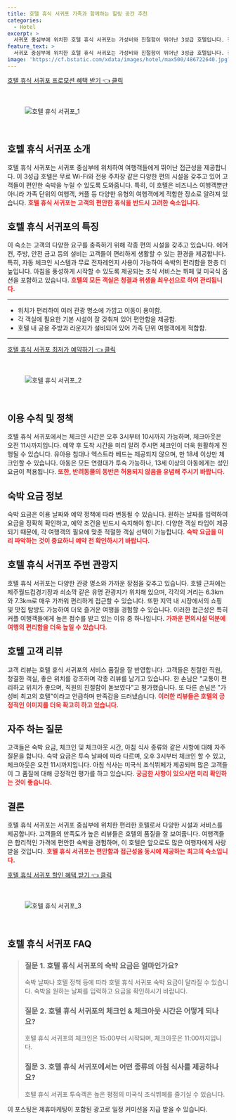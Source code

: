 ```yaml
---
title: 호텔 휴식 서귀포 가족과 함께하는 힐링 공간 추천
categories:
  - Hotel
excerpt: >
  서귀포 중심부에 위치한 호텔 휴식 서귀포는 가성비와 친절함이 뛰어난 3성급 호텔입니다. 청결과 편안함을 자랑하며 무료 WiFi와 공용 주방까지 갖춰져 있어 여행객들에게 최적의 선택이 될 것입니다!
feature_text: >
  서귀포 중심부에 위치한 호텔 휴식 서귀포는 가성비와 친절함이 뛰어난 3성급 호텔입니다. 청결과 편안함을 자랑하며 무료 WiFi와 공용 주방까지 갖춰져 있어 여행객들에게 최적의 선택이 될 것입니다!
image: 'https://cf.bstatic.com/xdata/images/hotel/max500/486722640.jpg?k=ad37aeeb4f65a9dde0e7ded5b021d098960f33ae6a2e290b5b282b1c77b97d9d&o=&hp=1'
---
```


<p><a class="modoo-button" href="https://tinyurl.com/2a8gdbfb" rel="nofollow noopener">호텔 휴식 서귀포 프로모션 혜택 받기 👈 클릭</a></p><br/>
<figure class="image"><img alt="호텔 휴식 서귀포_1" src="https://cf.bstatic.com/xdata/images/hotel/max1024x768/258434511.jpg?k=95409c1b6ba64c57e526b3bb54cb4a0f905418fce363c25525e51dfa0474ff96&amp;o=&amp;hp=1"/></figure><br/>

<h2 id="호텔_휴식_서귀포_소개">호텔 휴식 서귀포 소개</h2>
<p>호텔 휴식 서귀포는 서귀포 중심부에 위치하여 여행객들에게 뛰어난 접근성을 제공합니다. 이 3성급 호텔은 무료 Wi-Fi와 전용 주차장 같은 다양한 편의 시설을 갖추고 있어 고객들이 편안한 숙박을 누릴 수 있도록 도와줍니다. 특히, 이 호텔은 비즈니스 여행객뿐만 아니라 가족 단위의 여행객, 커플 등 다양한 유형의 여행객에게 적합한 장소로 알려져 있습니다. <b><span style="color: #ee2323;">호텔 휴식 서귀포는 고객의 편안한 휴식을 반드시 고려한 숙소입니다.</span></b></p>
<h2 id="호텔_특징_및_설명">호텔 휴식 서귀포의 특징</h2>
<p>이 숙소는 고객의 다양한 요구를 충족하기 위해 각종 편의 시설을 갖추고 있습니다. 에어컨, 주방, 안전 금고 등의 설비는 고객들이 편리하게 생활할 수 있는 환경을 제공합니다. 특히, 자동 체크인 시스템과 무료 전자레인지 사용이 가능하여 숙박의 편리함을 한층 더 높입니다. 아침을 풍성하게 시작할 수 있도록 제공되는 조식 서비스는 뷔페 및 미국식 옵션을 포함하고 있습니다. <b><span style="color: #ee2323;">호텔의 모든 객실은 청결과 위생을 최우선으로 하여 관리됩니다.</span></b></p>
<hr/>
<ul>
<li>위치가 편리하여 여러 관광 명소에 가깝고 이동이 용이함.</li>
<li>각 객실에 필요한 기본 시설이 잘 갖춰져 있어 편안함을 제공함.</li>
<li>호텔 내 공용 주방과 라운지가 설비되어 있어 가족 단위 여행객에게 적합함.</li>
</ul>
<hr/>
<p><a class="modoo-button" href="https://tinyurl.com/2a8gdbfb" rel="nofollow noopener">호텔 휴식 서귀포 최저가 예약하기 👈 클릭</a></p><br/>
<figure class="image"><img alt="호텔 휴식 서귀포_2" src="https://cf.bstatic.com/xdata/images/hotel/max500/486722640.jpg?k=ad37aeeb4f65a9dde0e7ded5b021d098960f33ae6a2e290b5b282b1c77b97d9d&amp;o=&amp;hp=1"/></figure><br/>
<h2 id="호텔_이용_수칙">이용 수칙 및 정책</h2>
<p>호텔 휴식 서귀포에서는 체크인 시간은 오후 3시부터 10시까지 가능하며, 체크아웃은 오전 11시까지입니다. 예약 후 도착 시간을 미리 알려 주시면 체크인이 더욱 원활하게 진행될 수 있습니다. 유아용 침대나 엑스트라 베드는 제공되지 않으며, 만 18세 이상만 체크인할 수 있습니다. 아동은 모든 연령대가 투숙 가능하나, 13세 이상의 아동에게는 성인 요금이 적용됩니다. <b><span style="color: #ee2323;">또한, 반려동물의 동반은 허용되지 않음을 유념해 주시기 바랍니다.</span></b></p>
<h2 id="숙박_요금_정보">숙박 요금 정보</h2>
<p>숙박 요금은 이용 날짜와 예약 정책에 따라 변동될 수 있습니다. 원하는 날짜를 입력하여 요금을 정확히 확인하고, 예약 조건을 반드시 숙지해야 합니다. 다양한 객실 타입이 제공되기 때문에, 각 여행객의 필요에 맞춘 적절한 객실 선택이 가능합니다. <b><span style="color: #ee2323;">숙박 요금을 미리 파악하는 것이 중요하니 예약 전 확인하시기 바랍니다.</span></b></p>
<h2 id="주변_관광지_특징">호텔 휴식 서귀포 주변 관광지</h2>
<p>호텔 휴식 서귀포는 다양한 관광 명소와 가까운 장점을 갖추고 있습니다. 호텔 근처에는 제주월드컵경기장과 쇠소깍 같은 유명 관광지가 위치해 있으며, 각각의 거리는 6.3km와 7.3km로 매우 가까워 편리하게 접근할 수 있습니다. 또한 지역 내 시장에서의 쇼핑 및 맛집 탐방도 가능하여 더욱 즐거운 여행을 경험할 수 있습니다. 이러한 접근성은 특히 커플 여행객들에게 높은 점수를 받고 있는 이유 중 하나입니다. <b><span style="color: #ee2323;">가까운 편의시설 덕분에 여행의 편리함을 더욱 높일 수 있습니다.</span></b></p>
<h2 id="호텔_고객_리뷰">호텔 고객 리뷰</h2>
<p>고객 리뷰는 호텔 휴식 서귀포의 서비스 품질을 잘 반영합니다. 고객들은 친절한 직원, 청결한 객실, 좋은 위치를 강조하며 각종 리뷰를 남기고 있습니다. 한 손님은 "교통이 편리하고 위치가 좋으며, 직원의 친절함이 돋보였다"고 평가했습니다. 또 다른 손님은 "가성비 최고의 호텔"이라고 언급하며 만족감을 드러냈습니다. <b><span style="color: #ee2323;">이러한 리뷰들은 호텔의 긍정적인 이미지를 더욱 확고히 하고 있습니다.</span></b></p>
<h2 id="주요_질문_답변">자주 하는 질문</h2>
<p>고객들은 숙박 요금, 체크인 및 체크아웃 시간, 아침 식사 종류와 같은 사항에 대해 자주 질문을 합니다. 숙박 요금은 투숙 날짜에 따라 다르며, 오후 3시부터 체크인 할 수 있고, 체크아웃은 오전 11시까지입니다. 아침 식사는 미국식 조식뷔페가 제공되며 많은 고객들이 그 품질에 대해 긍정적인 평가를 하고 있습니다. <b><span style="color: #ee2323;">궁금한 사항이 있으시면 미리 확인하는 것이 좋습니다.</span></b></p>
<h2 id="호텔_결론">결론</h2>
<p>호텔 휴식 서귀포는 서귀포 중심부에 위치한 편리한 호텔로서 다양한 시설과 서비스를 제공합니다. 고객들의 만족도가 높은 리뷰들은 호텔의 품질을 잘 보여줍니다. 여행객들은 합리적인 가격에 편안한 숙박을 경험하며, 이 호텔은 앞으로도 많은 여행자에게 사랑받을 것입니다. <b><span style="color: #ee2323;">호텔 휴식 서귀포는 편안함과 접근성을 동시에 제공하는 최고의 숙소입니다.</span></b></p>

<p><a class="modoo-button" href="https://tinyurl.com/2a8gdbfb" rel="nofollow noopener">호텔 휴식 서귀포 할인 혜택 받기 👈 클릭</a></p><br>

<figure class="image"><img src="https://cf.bstatic.com/xdata/images/hotel/max500/442507281.jpg?k=8cf188230d1c241332c8ee1b9e53e4975fc369fe9c56a650bd1784f8708da4e7&o=&hp=1" alt="호텔 휴식 서귀포_3"></figure><br>
<h2 id="호텔 휴식 서귀포_FAQ">호텔 휴식 서귀포 FAQ</h2>
<div itemscope="" itemtype="https://schema.org/FAQPage"> 
<blockquote> 
<div itemscope="" itemprop="mainEntity" itemtype="https://schema.org/Question"> 
<h3 id="질문_1" itemprop="name">질문 1. 호텔 휴식 서귀포의 숙박 요금은 얼마인가요?</h3> 
<div itemscope="" itemprop="acceptedAnswer" itemtype="https://schema.org/Answer"> 
<span itemprop="text"> 
<p>숙박 날짜나 호텔 정책 등에 따라 호텔 휴식 서귀포 숙박 요금이 달라질 수 있습니다. 숙박을 원하는 날짜를 입력하고 요금을 확인하시기 바랍니다.</p> 
</span> 
</div> 
</div> 

<div itemscope="" itemprop="mainEntity" itemtype="https://schema.org/Question"> 
<h3 id="질문_2" itemprop="name">질문 2. 호텔 휴식 서귀포의 체크인 & 체크아웃 시간은 어떻게 되나요?</h3> 
<div itemscope="" itemprop="acceptedAnswer" itemtype="https://schema.org/Answer"> 
<span itemprop="text"> 
<p>호텔 휴식 서귀포의 체크인은 15:00부터 시작되며, 체크아웃은 11:00까지입니다.</p> 
</span> 
</div> 
</div> 

<div itemscope="" itemprop="mainEntity" itemtype="https://schema.org/Question"> 
<h3 id="질문_3" itemprop="name">질문 3. 호텔 휴식 서귀포에서는 어떤 종류의 아침 식사를 제공하나요?</h3> 
<div itemscope="" itemprop="acceptedAnswer" itemtype="https://schema.org/Answer"> 
<span itemprop="text"> 
<p>호텔 휴식 서귀포 투숙객은 높은 평점의 미국식 조식뷔페를 즐기실 수 있습니다.</p> 
</span> 
</div> 
</div> 
</blockquote> 
</div><p>이 포스팅은 제휴마케팅이 포함된 광고로 일정 커미션을 지급 받을 수 있습니다.</p>

